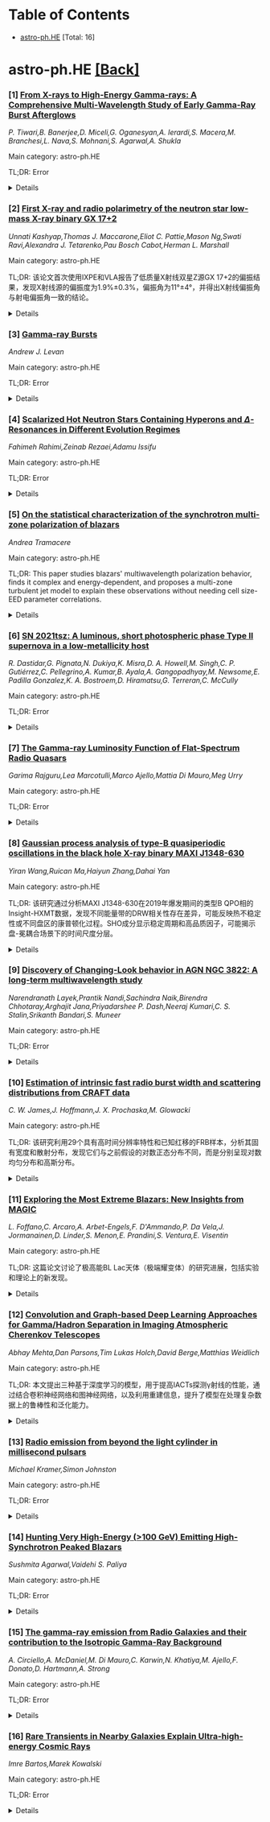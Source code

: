 <div id=toc></div>

# Table of Contents

- [astro-ph.HE](#astro-ph.HE) [Total: 16]


<div id='astro-ph.HE'></div>

# astro-ph.HE [[Back]](#toc)

### [1] [From X-rays to High-Energy Gamma-rays: A Comprehensive Multi-Wavelength Study of Early Gamma-Ray Burst Afterglows](https://arxiv.org/abs/2510.05239)
*P. Tiwari,B. Banerjee,D. Miceli,G. Oganesyan,A. Ierardi,S. Macera,M. Branchesi,L. Nava,S. Mohnani,S. Agarwal,A. Shukla*

Main category: astro-ph.HE

TL;DR: Error


<details>
  <summary>Details</summary>
Motivation: Error

Method: Error

Result: Error

Conclusion: Error

Abstract: Gamma-ray Bursts (GRBs) generate powerful relativistic jets that inject a
large amount of energy into their surrounding environment, producing blast
waves that accelerate particles to high energies. The GRB afterglow radiation
provides a powerful means to investigate the microphysics of relativistic
shocks and to probe the medium surrounding the progenitor of the burst. In this
study, we present a comprehensive multiwavelength analysis of 31 GRBs observed
between 2008 and 2024 from the Neil Gehrels Swift Observatory (X-ray Telescope
and Burst Alert Telescope) and the Fermi Large Area Telescope, covering photon
energies from 0.3 keV to 300 GeV. Our goal is to characterize the broadband
spectral properties of GRB afterglows in soft X-rays, hard X-rays, and
high-energy gamma rays. We investigate correlations between spectral shape and
energy output across different parts of the spectrum. The observed emission is
modeled using a forward shock scenario that includes both synchrotron and
synchrotron self-Compton (SSC) radiation losses. The results favor an
SSC-dominated radiation model in a wind-like medium, consistent with
expectations for long-duration GRBs. Crucially, this work provides new
benchmarks for the microphysical parameters governing the emission,
particularly indicating a notably low magnetic energy fraction, which refines
previous estimates. By modeling broadband data, this study offers one of the
most detailed SSC analyses in a wind-like environment to date. Notably, our
results naturally account for the comparable energy output observed in both the
soft X-ray and TeV bands, consistent with the previously detected TeV-GRBs.

</details>


### [2] [First X-ray and radio polarimetry of the neutron star low-mass X-ray binary GX 17+2](https://arxiv.org/abs/2510.05284)
*Unnati Kashyap,Thomas J. Maccarone,Eliot C. Pattie,Mason Ng,Swati Ravi,Alexandra J. Tetarenko,Pau Bosch Cabot,Herman L. Marshall*

Main category: astro-ph.HE

TL;DR: 该论文首次使用IXPE和VLA报告了低质量X射线双星Z源GX 17+2的偏振结果，发现X射线源的偏振度为1.9%±0.3%，偏振角为11°±4°，并得出X射线偏振角与射电偏振角一致的结论。


<details>
  <summary>Details</summary>
Motivation: 研究Z源GX 17+2的X射线偏振特性，以了解其吸积和辐射机制，以及源的几何结构。

Method: 使用IXPE和VLA进行联合观测，结合NuSTAR的同步观测以确定源的状态，并通过X射线谱偏振分析和射电偏振研究来研究源的几何结构。

Result: X射线偏振度为1.9%±0.3%，偏振角为11°±4°，射电偏振度为2.2%±0.2%，校正后的偏振角为1°±5°，表明喷流轴。

Conclusion: X射线偏振角和射电偏振角一致，结果与源的吸积几何和辐射机制的模型一致。此外，该研究为Z源提供了新的观测视角，有助于更深入理解其物理过程。

Abstract: We report the first polarimetric results of the neutron star (NS) low-mass
X-ray binary (LMXB) Z-source GX 17+2 using the Imaging X-ray Polarimetry
Explorer (IXPE) and the Very Large Array (VLA). We find that the X-ray source
was polarized at PD = 1.9 +/- 0.3 % (1-sigma errors) with a polarization angle
of PA = 11 +/- 4 degree (1-sigma errors). Simultaneous Nuclear Spectroscopic
Telescope Array (NuSTAR) observations show that the source was in the normal
branch (NB) during our IXPE observations. The X-ray spectro-polarimetry results
suggest a source geometry comprising an accretion disk component, a
Comptonization component, and a reflection component. The VLA radio
polarization study shows a PD = 2.2 +/- 0.2 % with a Faraday-corrected
intrinsic polarization angle of 1 +/- 5 degree, which is an indication of the
jet axis. Thus, we find the estimated X-ray PA from the source is consistent
with the radio PA. We discuss the accretion geometry of the Z-source in light
of our X-ray spectro-polarimetry and radio findings.

</details>


### [3] [Gamma-ray Bursts](https://arxiv.org/abs/2510.05297)
*Andrew J. Levan*

Main category: astro-ph.HE

TL;DR: Error


<details>
  <summary>Details</summary>
Motivation: Error

Method: Error

Result: Error

Conclusion: Error

Abstract: Gamma-ray bursts are flashes of high-energy radiation lasting from a fraction
of a second to several hours. Military satellites made the first detections of
GRBs in the late 1960s. The $\gamma$-ray emission forms from shocks in a
relativistic jet launched from a compact central engine. In addition to the
emission of $\gamma$-rays, the interaction of the jet with the surrounding
medium yields afterglow emission that can be observed across the
electromagnetic spectrum. Redshift measurements from these afterglows place
GRBs from the local to the distant Universe. The central engines of GRBs are
thought to be either a hyperaccreting black hole or a highly magnetized neutron
star (magnetar). There is now strong observational evidence that this central
engine is created either in the core collapse of a rapidly rotating massive
star or via the merger of two compact objects (neutron stars or a neutron star
with a black hole). The combination of stellar scale events with extreme
energies and luminosities makes GRBs powerful probes of the extreme physics
involved in their production and of other areas of astrophysics and cosmology.
These include as the electromagnetic counterparts of gravitational wave
sources, the production and acceleration of relativistic jets, the synthesis of
heavy elements, the study of the interstellar and intergalactic medium, and the
identification of the collapse of early generations of stars.

</details>


### [4] [Scalarized Hot Neutron Stars Containing Hyperons and $Δ$-Resonances in Different Evolution Regimes](https://arxiv.org/abs/2510.05302)
*Fahimeh Rahimi,Zeinab Rezaei,Adamu Issifu*

Main category: astro-ph.HE

TL;DR: Error


<details>
  <summary>Details</summary>
Motivation: Error

Method: Error

Result: Error

Conclusion: Error

Abstract: Scalar-tensor gravity models are among the prime candidates to explain cosmic
acceleration, and compact stars provide unique laboratories for testing such
theories. Predictions of scalar-tensor gravity in compact stars can be examined
during the evolution of neutron stars. Spontaneous scalarization in
relativistic stars is influenced by different properties of stellar matter in
various evolution regimes. In the present study, we investigate the
scalarization of neutron stars in different stages of the evolvement. For this
aim, we apply the isentropic equations of state for the neutron star matter
including nucleons, hyperons, and $\Delta$- resonances in neutrino-trapped,
neutrino diffusion, and neutrino-transparent stages as well as cold-catalyzed
neutron star. Our equations of state are based on the relativistic model within
the mean-field approximation. To emphasize the role of scalar-tensor theories
in exploring the properties and structure of compact stars, we calculate the
structure of neutron stars with hyperons and $\Delta$-resonances in different
snapshots of the neutron star evolution in the scalar-tensor gravity. Our
calculations confirm that the neutron star scalarization is affected by the
hyperons as well as the $\Delta$-resonances. Moreover, the properties of
scalarized neutron stars depend on the stage of the star evolution.

</details>


### [5] [On the statistical characterization of the synchrotron multi-zone polarization of blazars](https://arxiv.org/abs/2510.05324)
*Andrea Tramacere*

Main category: astro-ph.HE

TL;DR: This paper studies blazars' multiwavelength polarization behavior, finds it complex and energy-dependent, and proposes a multi-zone turbulent jet model to explain these observations without needing cell size-EED parameter correlations.


<details>
  <summary>Details</summary>
Motivation: Blazars' polarization patterns in different wavelengths challenge simple models, suggesting a more complex jet structure with multiple emission zones.

Method: Developed a statistical framework using Monte Carlo simulations with JetSeT code to model synthetic multi-zone synchrotron emissions from turbulent cells with random properties.

Result: The model successfully reproduces observed polarization trends across mm-to-X-ray bands and optical polarization limits using a purely turbulent approach without correlations between cell size and EED parameters.

Conclusion: Blazars' polarization behavior can be explained by multi-zone turbulent jet structures, with polarization degree influenced by the number of emitting cells and dispersion in cell properties like EED cutoff and low-energy slope.

Abstract: Multiwavelength polarimetric observations of blazars reveal complex,
energy-dependent polarization behavior, including a decrease in polarization
fraction from X-rays to millimeter bands and significant variability in the
electric vector position angle (EVPA). These trends challenge simple
single-zone synchrotron models and suggest a more intricate, turbulent jet
structure with multiple emission zones. We develop a statistical framework to
model the observed energy-dependent polarization patterns in blazars, focusing
on the behavior captured by IXPE in the X-ray band and RoboPol in the optical.
The goal is to statistically characterize multi-zone models in terms of the
distributions of cell size and the physical parameters of the electron energy
distribution (EED). A Monte Carlo approach, implemented with the JetSeT code,
is used to generate synthetic multi-zone synchrotron emission from a spherical
region filled with turbulent cells with randomly distributed physical
properties. Simulations explore scenarios ranging from identical cells to
power-law distributions of cell sizes and EED parameters with variable cutoff
and low-energy slopes. The results show that a purely turbulent, multi-zone
model can reproduce the observed energy-dependent polarization without
requiring correlations between cell size and EED parameters. The polarization
degree is primarily determined by the effective, flux-weighted, number of
emitting cells, modulated by the dispersion in cell properties, particularly
the EED cutoff energy at high frequencies and the low-energy spectral index at
low frequencies. With a fractional dispersion in cutoff energy of about 90% and
a low-energy spectral index dispersion of ~0.5-1.5, the model reproduces the
chromatic mm-to-X-ray polarization trends seen by IXPE and the optical
polarization limiting envelope observed in the RoboPol dataset.

</details>


### [6] [SN 2021tsz: A luminous, short photospheric phase Type II supernova in a low-metallicity host](https://arxiv.org/abs/2510.05426)
*R. Dastidar,G. Pignata,N. Dukiya,K. Misra,D. A. Howell,M. Singh,C. P. Gutiérrez,C. Pellegrino,A. Kumar,B. Ayala,A. Gangopadhyay,M. Newsome,E. Padilla Gonzalez,K. A. Bostroem,D. Hiramatsu,G. Terreran,C. McCully*

Main category: astro-ph.HE

TL;DR: Error


<details>
  <summary>Details</summary>
Motivation: Error

Method: Error

Result: Error

Conclusion: Error

Abstract: We present the analysis of the luminous Type II Supernova (SN) 2021tsz, which
exploded in a low-luminosity galaxy. It reached a peak magnitude of -18.88
$\pm$ 0.13 mag in the $r$ band and exhibited an initial rapid decline of 4.05
$\pm$ 0.14 mag (100 d)$^{-1}$ from peak luminosity till $\sim$30 d. The
photospheric phase is short, with the SN displaying bluer colours and a weak
H$\alpha$ absorption component--features consistent with other luminous,
short-photospheric phase Type II SNe. A distinct transition from the
photospheric to the radioactive tail phase in the $V$ band--as is common in
hydrogen-rich Type II SNe--is not visible in SN 2021tsz, although a modest
$\sim$1 mag drop is apparent in the redder filters. Hydrodynamic modelling
suggests the luminosity is powered by ejecta-circumstellar material (CSM)
interaction during the early phases (<30 days). Interaction with 0.6 M$_\odot$
of dense CSM extending to 3100 R$_\odot$ reproduces the observed luminosity,
with an explosion energy of 1.3$\times$10$^{51}$ erg. The modelling indicates a
pre-SN mass of 9 M$_\odot$, which includes a hydrogen envelope of 4 M$_\odot$,
and a radius of $\sim$1000 R$_\odot$. Spectral energy distribution analysis and
strong-line diagnostics reveal that the host galaxy of SN 2021tsz is a
low-metallicity, dwarf galaxy. The low-metallicity environment and the derived
high mass loss from the hydrodynamical modelling strongly support a binary
progenitor system for SN 2021tsz.

</details>


### [7] [The Gamma-ray Luminosity Function of Flat-Spectrum Radio Quasars](https://arxiv.org/abs/2510.05515)
*Garima Rajguru,Lea Marcotulli,Marco Ajello,Mattia Di Mauro,Meg Urry*

Main category: astro-ph.HE

TL;DR: Error


<details>
  <summary>Details</summary>
Motivation: Error

Method: Error

Result: Error

Conclusion: Error

Abstract: We have utilized the largest sample of $\gamma$-ray selected Fermi
flat-spectrum radio quasars (FSRQs) ever used (519 sources) to construct the
luminosity function and its evolution through the cosmic history. In addition
to spanning large redshift ($0<z\lesssim 4$) and luminosity ranges
($2.9\times10^{43}$ erg s$^{-1}$ - $7.3\times10^{48}$ erg s$^{-1}$), this
sample also has a robust calculation of the detection efficiency associated
with its observation, making its selection effects and biases well understood.
We confirm that the local luminosity function is best explained by a double
power law. The evolution of the luminosity function of FSRQs follows a
luminosity-dependent density evolution. FSRQs experience positive evolution
with their space density growing with increasing redshift up to a maximum
redshift, after which the numbers decrease. This peak in redshift occurs at
larger redshifts for higher luminosity sources and at lower redshifts for lower
luminosity sources. We find an unexpected similarity between the luminosity
function of FSRQs and that of BL Lacertae objects at intermediate luminosity.
This could be a sign of a strong genetic link between the two blazar
sub-classes or that BL Lac samples are contaminated by large amounts of FSRQs
with their jets nearly perfectly aligned with our line of sight.

</details>


### [8] [Gaussian process analysis of type-B quasiperiodic oscillations in the black hole X-ray binary MAXI J1348-630](https://arxiv.org/abs/2510.05587)
*Yiran Wang,Ruican Ma,Haiyun Zhang,Dahai Yan*

Main category: astro-ph.HE

TL;DR: 该研究通过分析MAXI J1348-630在2019年爆发期间的类型B QPO相的Insight-HXMT数据，发现不同能量带的DRW相关性存在差异，可能反映热不稳定性或不同盘区的康普顿化过程。SHO成分显示稳定周期和高品质因子，可能揭示盘-冕耦合场景下的时间尺度分层。


<details>
  <summary>Details</summary>
Motivation: 研究黑 hole X-ray binary MAXI J1348-630在类型B QPO相的性质，以理解其高能辐射的物理机制。

Method: 使用高斯过程方法，构建包含SHO、DRW和AWN的复合核模型，分析LE、ME、HE三个能量带的数据。

Result: DRW相关性在LE带缺失，而ME和HE带持续存在；SHO具有稳定周期和高品质因子；AWN成分在所有三个能量带中存在，并主导DRW和SHO成分。

Conclusion: 研究揭示了盘-冕耦合场景下的时间尺度分层：快速DRW < SHO < 盘DRW < 冕DRW，可能由磁旋转不稳定性驱动的相干振荡引起。

Abstract: We analyzed Insight-HXMT data of the black hole X-ray binary MAXI J1348-630
during the type-B QPO phase of its 2019 outburst. Using the Gaussian process
method, we applied an additive composite kernel model consisting of an SHO, a
DRW, and an additional white noise (AWN) to data from three energy bands: LE
(1-10 keV), ME (10-30 keV), and HE (30-150 keV). We find that for the DRW
component, correlations on the timescale of $\tau_{\rm DRW}\sim10$ s are absent
in the LE band, while they persist in the ME and HE bands over the full
duration of the light curves. This energy-dependent behavior may reflect
thermal instabilities, with the shorter correlation timescale in the disk
compared to the corona. Alternatively, it may reflect variable Comptonizations
of seed photons from different disk regions. Inner-disk photons are scattered
by a small inner corona, producing soft X-rays. Outer-disk photons interact
with an extended, jet-like corona, resulting in harder emission. The QPO is
captured by an SHO component with a stable period of $\sim 0.2$ s and a high
quality factor of $\sim 10$. The absence of significant evolution with energy
or time of the SHO component suggests a connection between the accretion disk
and the corona, which may be built by coherent oscillations of disk-corona
driven by magnetorotational instability. The AWN components are present in all
the three-band data and dominate over the DRW and SHO components. We interpret
the AWN as another fast DRW with its $\tau_{\rm DRW} < 0.01$ s. It may trace
high-frequency fluctuations that occur in both the inner region of the
accretion disk and the corona. Overall, our work reveals a timescale hierarchy
in the coupled disk-corona scenario: fast DRW < SHO < disk DRW < corona DRW.

</details>


### [9] [Discovery of Changing-Look behavior in AGN NGC 3822: A long-term multiwavelength study](https://arxiv.org/abs/2510.05599)
*Narendranath Layek,Prantik Nandi,Sachindra Naik,Birendra Chhotaray,Arghajit Jana,Priyadarshee P. Dash,Neeraj Kumari,C. S. Stalin,Srikanth Bandari,S. Muneer*

Main category: astro-ph.HE

TL;DR: Error


<details>
  <summary>Details</summary>
Motivation: Error

Method: Error

Result: Error

Conclusion: Error

Abstract: We present a comprehensive long-term multi-wavelength study of the active
galactic nucleus (AGN) NGC 3822, based on 17 years (2008 to 2025) of X-ray,
ultraviolet (UV), and optical observations.The dataset includes observations
from Swift, XMM-Newton, and NuSTAR, the Very Large Telescope, and the Himalayan
Chandra Telescope. Our multiwavelength light curve analysis reveals flux
variations across X-ray to optical/UV bands, with an increased variability
amplitude at shorter wavelengths. X-ray spectral analysis indicates the
presence of intrinsic absorption during the 2016 and 2022 observations;
however, this absorption disappeared before and after these epochs. The
presence and absence of the absorber are attributed to clouds moving in and out
of the line of sight. During the long-term monitoring period, the bolometric
luminosity of the source varies between ($1.32-17)\times10^{43}$ erg s$^{-1}$.
Optical spectroscopic monitoring reveals changing-look (CL) behaviour in
NGC~3822, characterized by the appearance and disappearance of broad emission
lines (BELs). These CL transitions are associated with changes in the Eddington
ratio rather than changes in the obscuration. The BELs appear only when the
Eddington ratio is relatively high ($\sim 3.8\times10^{-3}$) and disappear when
it drops to a lower value ($\sim 0.9\times10^{-3}$).

</details>


### [10] [Estimation of intrinsic fast radio burst width and scattering distributions from CRAFT data](https://arxiv.org/abs/2510.05654)
*C. W. James,J. Hoffmann,J. X. Prochaska,M. Glowacki*

Main category: astro-ph.HE

TL;DR: 该研究利用29个具有高时间分辨率特性和已知红移的FRB样本，分析其固有宽度和散射分布，发现它们与之前假设的对数正态分布不同，而是分别呈现对数均匀分布和高斯分布。


<details>
  <summary>Details</summary>
Motivation: FRB的固有宽度和散射分布影响其发射机制和局部环境的研究，并且是检测偏差和人口统计及宇宙学研究中的干扰因素。

Method: 作者使用来自ASKAP望远镜的CRAFT巡天数据，对29个FRB样本进行建模，估计固有宽度和散射测量的完整性偏差，并拟合脱偏后的分布。

Result: 固有散射分布在1 GHz处0.04毫秒以上与对数均匀分布一致，而固有宽度分布在0.03-0.3毫秒范围内呈高斯分布，超过该范围则为对数均匀分布。这一结果与之前的对数正态分布假设有冲突。

Conclusion: FRB观测目前受到宽度和散射的强烈限制，应鼓励扩展到更高的时间宽度进行搜索。同时，这暗示了FRB宿主星系研究中的偏差，尽管具体形式尚不确定。更新的宽度和散射模型在zDM代码中能产生比替代模型10%更多的z=1红移的FRB。

Abstract: The intrinsic width and scattering distributions of fast radio bursts (FRBs)
inform on their emission mechanism and local environment, and act as a source
of detection bias and, hence, an obfuscating factor when performing FRB
population and cosmological studies. Here, we utilise a sample of 29 FRBs with
measured high-time-resolution properties and known redshift, which were
detected using the Australian Square Kilometre Array Pathfinder (ASKAP) by the
Commensal Real-time ASKAP Fast Transients Survey (CRAFT), to model these
distributions. Using this sample, we estimate the completeness bias of
intrinsic width and scattering measurements, and fit the underlying, de-biased
distributions in the host rest-frame. We find no evidence for a down-turn
towards high values of the intrinsic distributions of either parameter in the
0.01-40 ms range probed by the data. Rather, the intrinsic scattering
distribution at 1 GHz is consistent with a log-uniform distribution above 0.04
ms, while the intrinsic width distribution rises as a Gaussian in log-space in
the 0.03-0.3 ms range, and is then log-uniform above that. This is inconsistent
with previous works, which assumed that these parameters have lognormal
distributions. This confirms that FRB observations are currently strongly
width- and scattering-limited, and we encourage FRB searches to be extended to
higher values of time-width. It also implies a bias in FRB host galaxy studies,
although the form of that bias is uncertain. Finally, we find that our updated
width and scattering model - when implemented in the zDM code - produces 10%
more FRBs at redshift $z=1$ than at $z=0$ when compared to alternative
width/scattering models, highlighting that these factors are important to
understand when performing FRB population modelling.

</details>


### [11] [Exploring the Most Extreme Blazars: New Insights from MAGIC](https://arxiv.org/abs/2510.05727)
*L. Foffano,C. Arcaro,A. Arbet-Engels,F. D'Ammando,P. Da Vela,J. Jormanainen,D. Linder,S. Menon,E. Prandini,S. Ventura,E. Visentin*

Main category: astro-ph.HE

TL;DR: 这篇论文讨论了极高能BL Lac天体（极端耀变体）的研究进展，包括实验和理论上的新发现。


<details>
  <summary>Details</summary>
Motivation: 极端耀变体是研究粒子加速过程的宝贵实验室，帮助理解耀变体的多样性。

Method: 通过MAGIC合作的观测活动，收集和分析极高能（VHE）数据。

Result: 发现了极端耀变体在VHE能段的光谱差异，以及在时间演化上的不同。

Conclusion: 这些差异对当前的发射和加速模型提出挑战，需要更复杂的理论框架来解释。

Abstract: Extremely high-peaked BL Lac objects (or extreme blazars) are unique
extragalactic laboratories where particle acceleration processes are pushed at
their physical limits. In these blazars, synchrotron emission peaking above keV
energies is reprocessed to very-high-energy (VHE, energies > 100 GeV) gamma
rays, often resulting in very hard TeV spectra. Over the past two decades, they
have attracted a growing interest from the scientific community, both
experimentally and theoretically, as crucial targets for understanding the
diversity within the blazar class. On the experimental side, new sources have
been detected and characterized, populating the extreme blazars class. Notably,
VHE campaigns have revealed evidence of emerging spectral differences in this
energy band, suggesting inhomogeneity within this class of sources. Recent
studies have also unveiled intriguing differences in the temporal evolution of
their spectral emission. On the theoretical side, these spectral differences
are challenging the current standard emission and acceleration models for
blazars, suggesting the need for more complex theoretical frameworks. In this
contribution, we present the latest results from recent MAGIC Collaboration
observing campaigns aimed to enlarge the extreme blazars population at VHE and
understand the origin of their extreme properties. Furthermore, we will present
the results of the most recent observations, discussing analogies and
differences with well-known sources such as the archetypal 1ES 0229+200, as
well as interpretations of their non-conventional spectral emission.

</details>


### [12] [Convolution and Graph-based Deep Learning Approaches for Gamma/Hadron Separation in Imaging Atmospheric Cherenkov Telescopes](https://arxiv.org/abs/2510.05736)
*Abhay Mehta,Dan Parsons,Tim Lukas Holch,David Berge,Matthias Weidlich*

Main category: astro-ph.HE

TL;DR: 本文提出三种基于深度学习的模型，用于提高IACTs探测γ射线的性能，通过结合卷积神经网络和图神经网络，以及利用重建信息，提升了模型在处理复杂数据上的鲁棒性和泛化能力。


<details>
  <summary>Details</summary>
Motivation: 当前γ射线识别方法在处理复杂数据时存在局限性，难以有效利用数据中的相关性。深度学习模型能够直接利用图像级别的信息，因此成为一种有前景的替代方案。

Method: 提出三种模型：(1) 卷积神经网络与图神经网络结合的CNN-GNN模型，同时使用图像和图数据；(2) 增强的CNN-GNN变体，该模型在图构建中融入了额外的重建信息；(3) 使用图像矩作为基线的图神经网络模型。

Result: 新的结合卷积和图的模型在传统方法上表现出更好的性能，重建信息的加入进一步增强了模型在真实观测数据上的泛化能力。

Conclusion: 结合卷积和图神经网络的方法在处理γ射线识别问题上显示出了优势，利用重建信息的模型在真实数据上的泛化能力更强，为未来研究提供了新的方向。

Abstract: The identification of $\gamma$-rays from the predominant hadronic-background
is a key aspect in their ground-based detection using Imaging Atmospheric
Cherenkov Telescopes (IACTs). While current methods are limited in their
ability to exploit correlations in complex data, deep learning-based models
offer a promising alternative by directly leveraging image-level information.
However, several challenges involving the robustness and applicability of such
models remain. Designing model architectures with inductive biases relevant for
the task can help mitigate the problem. Three such deep learning-based models
are proposed, trained, and evaluated on simulated data: (1) a hybrid
convolutional and graph neural network model (CNN-GNN) using both image and
graph data; (2) an enhanced CNN-GNN variant that incorporates additional
reconstructed information within the graph construction; and (3) a graph neural
network (GNN) model using image moments serving as a baseline. The new combined
convolution and graph-based approach demonstrates improved performance over
traditional methods, and the inclusion of reconstructed information offers
further potential in generalization capabilities on real observational data.

</details>


### [13] [Radio emission from beyond the light cylinder in millisecond pulsars](https://arxiv.org/abs/2510.05778)
*Michael Kramer,Simon Johnston*

Main category: astro-ph.HE

TL;DR: Error


<details>
  <summary>Details</summary>
Motivation: Error

Method: Error

Result: Error

Conclusion: Error

Abstract: A striking aspect of the radio profiles of many millisecond pulsars (MSPs) is
that they consist of components separated from each other by regions lacking in
emission. We devise a technique for determining "disjoint" from "contiguous"
components and show that 35% of MSPs have disjoint components as opposed to
only 3% of the slow pulsar population. We surmise that the pulsars with these
disjoint components show evidence for both emission above the polar cap and
from the current sheet beyond the light cylinder, co-located with gamma-ray
emission. For a sub-class of radio MSPs only the light cylinder emission is
being observed. It is our contention that almost all of the current population
of gamma-ray MSPs show evidence for co-located radio emission. A simple
geometric explanation allows the presence (or not) of light cylinder emission
and the relationship (or not) between the gamma-ray and radio profiles to be
determined. The light-cylinder components have frequently very high
polarization and typically flat position-angle traverses thus helping to
explain the difficulties in determining the geometry of MSPs. In cases where
the geometry can be determined the values broadly align with expectations. If
our picture is correct, the beaming fraction of radio MSPs is higher than
previously thought and a mechanism is required to produce coherent radio
emission far from the stellar surface. This has implications for our
understanding of the populations of radio-loud and radio-quiet rotation-powered
millisecond pulsars, and could relate to the timing stability of some of these
sources.

</details>


### [14] [Hunting Very High-Energy ($>$100 GeV) Emitting High-Synchrotron Peaked Blazars](https://arxiv.org/abs/2510.06017)
*Sushmita Agarwal,Vaidehi S. Paliya*

Main category: astro-ph.HE

TL;DR: Error


<details>
  <summary>Details</summary>
Motivation: Error

Method: Error

Result: Error

Conclusion: Error

Abstract: Very-high energy (VHE; $>$100 GeV) $\gamma$-ray emission originates via some
of the most extreme particle acceleration processes in the universe.
Considering beamed active galactic nuclei, i.e., blazars, only a small
fraction, mainly high synchrotron peak BL Lacs, have been detected in the VHE
band with the ground-based Cherenkov telescopes. We utilized $\sim$16 years of
Fermi-Large Area Telescope (LAT) observations in the 0.1$-$2 TeV energy range
to systematically search for potential VHE emitters in a sample of high
synchrotron peaked ($\nu^{\rm peak}_{\rm syn}>10^{15}$ Hz) BL Lac sources. We
identified, for the first time, 92 VHE emitting blazars at $\geq 5\sigma$
confidence level. A significant VHE emission was also detected from 52 objects,
which have been previously reported to be a VHE blazar. Comparing with the
general blazar population, these VHE emitting blazars are found to be located
at low redshifts (mean $z=0.2 \pm 0.1$) and exhibit bright synchrotron emission
($\log F^{\rm peak}_{\rm syn}=-11.2 \pm 0.4$, in erg cm$^{-2}$ s$^{-1}$). We
also investigated the coincidence of VHE photon arrivals with the source
activity states and found that Fermi-LAT has detected VHE photons during both
quiescent and elevated activity epochs. These VHE emitting blazars represent
promising targets for current and next-generation ground-based Cherenkov
telescopes, and provide valuable laboratories for probing particle acceleration
in relativistic jets, testing multi-messenger connections, and constraining
extragalactic background light models.

</details>


### [15] [The gamma-ray emission from Radio Galaxies and their contribution to the Isotropic Gamma-Ray Background](https://arxiv.org/abs/2510.06047)
*A. Circiello,A. McDaniel,M. Di Mauro,C. Karwin,N. Khatiya,M. Ajello,F. Donato,D. Hartmann,A. Strong*

Main category: astro-ph.HE

TL;DR: Error


<details>
  <summary>Details</summary>
Motivation: Error

Method: Error

Result: Error

Conclusion: Error

Abstract: We evaluate the contribution to the Isotropic Gamma-Ray Background (IGRB)
coming from Radio Galaxies (RGs), the subclass of radio-loud Active Galactic
Nuclei (AGN) with the highest misalignment from the line of sight (l.o.s.).
Since only a small number of RGs are detected in gamma rays compared to the
largest known radio population, the correlation between radio and gamma-ray
emission serves as a crucial tool to characterize the gamma-ray properties of
these sources. We analyse the population of RGs using two samples. The first
sample contains 26 sources individually detected by the Large Area Telescope
(LAT) on board the Fermi Gamma-ray Space Telescope at gamma rays. The second
sample contains 210 RGs for which the gamma-ray emission is not significantly
detected by the LAT. We use a stacking analysis to characterize the average
properties of the gamma-ray emission of the two samples, separately at first
and then combined. We then evaluate the correlation between their gamma-ray
emission and the emission from their radio core at 5 GHz, and we use it to
determine their contribution to the IGRB. Due to the limited number of RGs
detected at the gamma-rays, information on the gamma-ray luminosity function is
limited. The correlation between the gamma-ray emission and the emission of the
radio core allows us to characterize it starting from the luminosity function
of the radio cores, which is modeled with greater accuracy due to the larger
number of sources detected at these frequencies. We find that the diffuse
emission as extrapolated from the properties of the subthreshold RGs is lower
than the one inferred from detected RGs, showing that the contribution of the
population of RGs to the IGRB is lower than the previous estimates and it is
around the 30% level of the IGRB intensity.

</details>


### [16] [Rare Transients in Nearby Galaxies Explain Ultra-high-energy Cosmic Rays](https://arxiv.org/abs/2510.06193)
*Imre Bartos,Marek Kowalski*

Main category: astro-ph.HE

TL;DR: Error


<details>
  <summary>Details</summary>
Motivation: Error

Method: Error

Result: Error

Conclusion: Error

Abstract: The origin of ultra-high-energy cosmic rays remains one of the central open
questions in astroparticle physics. Recent measurements reveal anisotropies in
arrival directions, a rigidity-dependent composition dominated by
intermediate-mass nuclei, and striking hemispheric differences in the energy
spectra. Here we show that rare transients in nearby galaxies can naturally
account for these features. In our fiducial neutron-star merger model, the
cosmic ray flux above $25$ EeV is dominated by ten nearby galaxies within
$8\,$Mpc. This accounts for the observed hotspots: seven of the ten brightest
galaxies coincide with reported excess regions, a chance probability of
$p\simeq0.003$. Nearby transients also explain the spectral excess of TA over
Auger; link their angular sizes to extragalactic magnetic fields at $\sim$1 nG;
explain the dominance of individual species over narrow energy ranges; and the
rigidity-aligned succession of isotopes.

</details>
